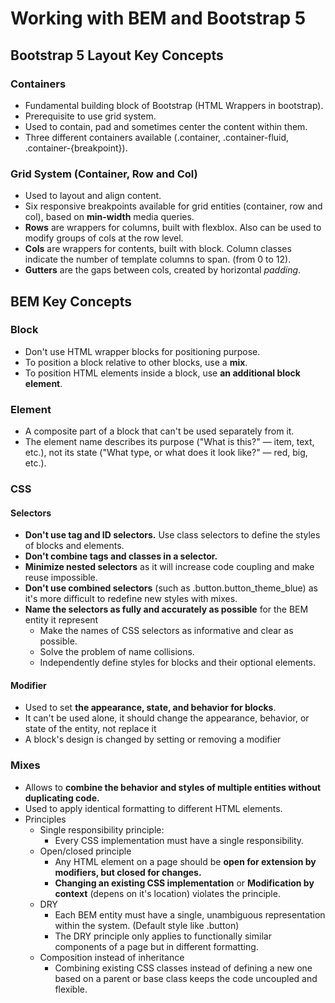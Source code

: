 # Working with BEM and Bootstrap 5

## Bootstrap 5 Layout Key Concepts

### Containers

- Fundamental building block of Bootstrap (HTML Wrappers in bootstrap).
- Prerequisite to use grid system.
- Used to contain, pad and sometimes center the content within them.
- Three different containers available (.container, .container-fluid, .container-{breakpoint}).

### Grid System (Container, Row and Col)

- Used to layout and align content.
- Six responsive breakpoints available for grid entities (container, row and col), based on **min-width** media queries.
- **Rows** are wrappers for columns, built with flexblox. Also can be used to modify groups of cols at the row level.
- **Cols** are wrappers for contents, built with block. Column classes indicate the number of template columns to span. (from 0 to 12).
- **Gutters** are the gaps between cols, created by horizontal _padding_.

## BEM Key Concepts

### Block

- Don't use HTML wrapper blocks for positioning purpose.
- To position a block relative to other blocks, use a **mix**.
- To position HTML elements inside a block, use **an additional block element**.

### Element

- A composite part of a block that can't be used separately from it.
- The element name describes its purpose ("What is this?" — item, text, etc.), not its state ("What type, or what does it look like?" — red, big, etc.).

### CSS

#### Selectors

- **Don't use tag and ID selectors.** Use class selectors to define the styles of blocks and elements.
- **Don't combine tags and classes in a selector.**
- **Minimize nested selectors** as it will increase code coupling and make reuse impossible.
- **Don't use combined selectors** (such as .button.button_theme_blue) as it's more difficult to redefine new styles with mixes.
- **Name the selectors as fully and accurately as possible** for the BEM entity it represent
  - Make the names of CSS selectors as informative and clear as possible.
  - Solve the problem of name collisions.
  - Independently define styles for blocks and their optional elements.

#### Modifier

- Used to set **the appearance, state, and behavior for blocks**.
- It can't be used alone, it should change the appearance, behavior, or state of the entity, not replace it
- A block's design is changed by setting or removing a modifier

### Mixes

- Allows to **combine the behavior and styles of multiple entities without duplicating code.**
- Used to apply identical formatting to different HTML elements.
- Principles
  - Single responsibility principle:
    - Every CSS implementation must have a single responsibility.
  - Open/closed principle
    - Any HTML element on a page should be **open for extension by modifiers, but closed for changes.**
    - **Changing an existing CSS implementation** or **Modification by context** (depens on it's location) violates the principle.
  - DRY
    - Each BEM entity must have a single, unambiguous representation within the system. (Default style like .button)
    - The DRY principle only applies to functionally similar components of a page but in different formatting.
  - Composition instead of inheritance
    - Combining existing CSS classes instead of defining a new one based on a parent or base class keeps the code uncoupled and flexible.
